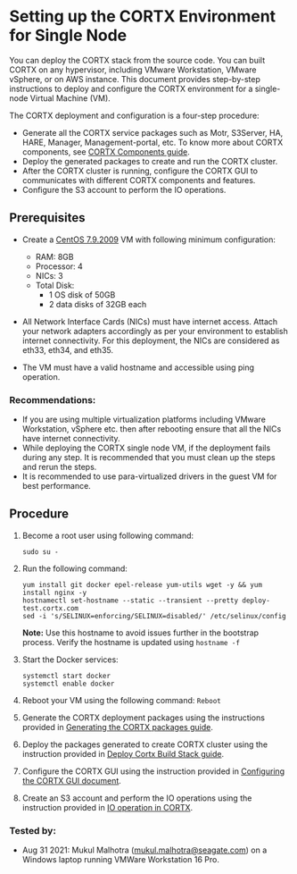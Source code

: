 # Setting up the CORTX Environment for Single Node

You can deploy the CORTX stack from the source code. You can built CORTX on any hypervisor, including VMware Workstation, VMware vSphere, or on AWS instance. This document provides step-by-step instructions to deploy and configure the CORTX environment for a single-node Virtual Machine (VM).

The CORTX deployment and configuration is a four-step procedure:

-   Generate all the CORTX service packages such as Motr, S3Server, HA, HARE, Manager, Management-portal, etc. To know more about CORTX components, see [CORTX Components guide](https://github.com/Seagate/cortx/blob/main/doc/Components.md).
-   Deploy the generated packages to create and run the CORTX cluster.
-   After the CORTX cluster is running, configure the CORTX GUI to communicates with different CORTX components and features.
-   Configure the S3 account to perform the IO operations.

## Prerequisites

-   Create a [CentOS 7.9.2009](http://repos-va.psychz.net/centos/7.9.2009/isos/x86_64/) VM with following minimum configuration:

    - RAM: 8GB
    - Processor: 4
    - NICs: 3
    - Total Disk:
       - 1 OS disk of 50GB
       - 2 data disks of 32GB each
    
-   All Network Interface Cards (NICs) must have internet access. Attach your network adapters accordingly as per your environment to establish internet connectivity. For this deployment, the NICs are considered as eth33, eth34, and eth35.
-   The VM must have a valid hostname and accessible using ping operation.

### Recommendations:

- If you are using multiple virtualization platforms including VMware Workstation, vSphere etc. then after rebooting ensure that all the NICs have internet connectivity.
- While deploying the CORTX single node VM, if the deployment fails during any step. It is recommended that you must clean up the steps and rerun the steps.
- It is recommended to use para-virtualized drivers in the guest VM for best performance.

## Procedure

1. Become a root user using following command:
    ```
    sudo su -
    ```
2. Run the following command:
    ```
    yum install git docker epel-release yum-utils wget -y && yum install nginx -y 
    hostnamectl set-hostname --static --transient --pretty deploy-test.cortx.com
    sed -i 's/SELINUX=enforcing/SELINUX=disabled/' /etc/selinux/config
    ```
    
    **Note:**  Use this hostname to avoid issues further in the bootstrap process. Verify the hostname is updated using  `hostname -f`

3. Start the Docker services:
    ```
    systemctl start docker
    systemctl enable docker
    ```
4. Reboot your VM using the following command: `Reboot`
5. Generate the CORTX deployment packages using the instructions provided in [Generating the CORTX packages guide](Generate-Cortx-Build-Stack.md).
6. Deploy the packages generated to create CORTX cluster using the instruction provided in [Deploy Cortx Build Stack guide](ProvisionReleaseBuild.md).
7. Configure the CORTX GUI using the instruction provided in [Configuring the CORTX GUI document](https://github.com/Seagate/cortx/blob/main/doc/Preboarding_and_Onboarding.rst).
8. Create an S3 account and perform the IO operations using the instruction provided in [IO operation in CORTX](https://github.com/Seagate/cortx/blob/main/doc/Performing_IO_Operations_Using_S3Client.rst).

### Tested by:

- Aug 31 2021: Mukul Malhotra (mukul.malhotra@seagate.com) on a Windows laptop running VMWare Workstation 16 Pro.
